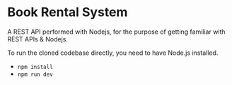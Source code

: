# Book Rental System

A REST API performed with Nodejs, for the purpose of getting familiar with REST APIs & Nodejs.



To run the cloned codebase directly, you need to have Node.js installed.

  - `npm install`
  - `npm run dev`